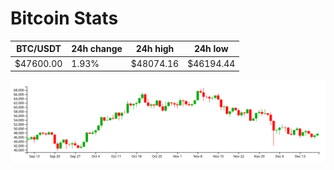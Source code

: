 # Bitcoin Stats

BTC/USDT|24h change|24h high|24h low|
|---|---|---|---|
|$47600.00|1.93%|$48074.16|$46194.44|

<img src="./chart.svg">
